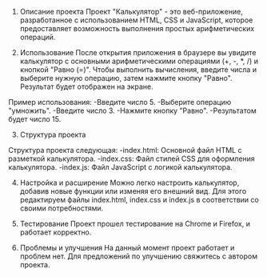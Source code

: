 1. Описание проекта
Проект "Калькулятор" - это веб-приложение, разработанное с использованием HTML, CSS и JavaScript, которое предоставляет возможность выполнения простых арифметических операций.

2. Использование
После открытия приложения в браузере вы увидите калькулятор с основными арифметическими операциями (+, -, *, /) и кнопкой "Равно (=)". Чтобы выполнить вычисления, введите числа и выберите нужную операцию, затем нажмите кнопку "Равно". Результат будет отображен на экране.

Пример использования:
-Введите число 5.
-Выберите операцию "умножить".
-Введите число 3.
-Нажмите кнопку "Равно".
-Результатом будет число 15.

3. Структура проекта

Структура проекта следующая:
-index.html: Основной файл HTML с разметкой калькулятора.
-index.css: Файл стилей CSS для оформления калькулятора.
-index.js: Файл JavaScript с логикой калькулятора.

4. Настройка и расширение
Можно легко настроить калькулятор, добавив новые функции или изменяя его внешний вид. Для этого редактируем файлы index.html, index.css и index.js в соответствии со своими потребностями.

5. Тестирование
Проект прошел тестирование на Chrome и Firefox, и работает корректно.

6. Проблемы и улучшения
На данный момент проект работает и проблем нет. Для предложений по улучшению свяжитесь с автором проекта.
